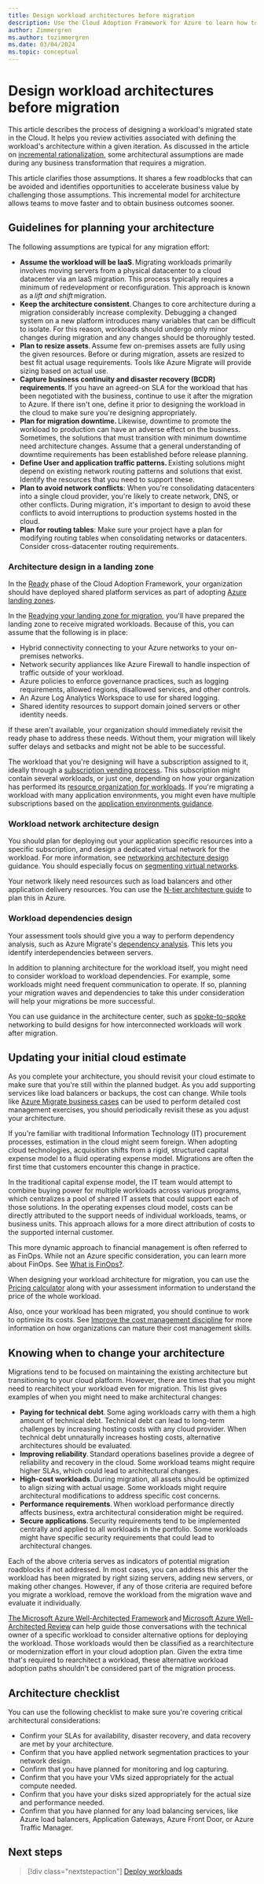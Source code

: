 ```yaml
---
title: Design workload architectures before migration
description: Use the Cloud Adoption Framework for Azure to learn how to define the new architecture before cloud migration begins.
author: Zimmergren
ms.author: tozimmergren
ms.date: 03/04/2024
ms.topic: conceptual
---
```


# Design workload architectures before migration

This article describes the process of designing a workload's migrated state in the Cloud. It helps you review activities associated with defining the workload's architecture within a given iteration. As discussed in the article on [incremental rationalization](../../digital-estate/rationalize.md), some architectural assumptions are made during any business transformation that requires a migration.

This article clarifies those assumptions. It shares a few roadblocks that can be avoided and identifies opportunities to accelerate business value by challenging those assumptions. This incremental model for architecture allows teams to move faster and to obtain business outcomes sooner.

## Guidelines for planning your architecture

The following assumptions are typical for any migration effort:

- **Assume the workload will be IaaS**. Migrating workloads primarily involves moving servers from a physical datacenter to a cloud datacenter via an IaaS migration. This process typically requires a minimum of redevelopment or reconfiguration. This approach is known as a _lift and shift_ migration.
- **Keep the architecture consistent**. Changes to core architecture during a migration considerably increase complexity. Debugging a changed system on a new platform introduces many variables that can be difficult to isolate. For this reason, workloads should undergo only minor changes during migration and any changes should be thoroughly tested.
- **Plan to resize assets**. Assume few on-premises assets are fully using the given resources. Before or during migration, assets are resized to best fit actual usage requirements. Tools like Azure Migrate will provide sizing based on actual use.
- **Capture business continuity and disaster recovery (BCDR) requirements**. If you have an agreed-on SLA for the workload that has been negotiated with the business, continue to use it after the migration to Azure. If there isn't one, define it prior to designing the workload in the cloud to make sure you're designing appropriately.
- **Plan for migration downtime.** Likewise, downtime to promote the workload to production can have an adverse effect on the business. Sometimes, the solutions that must transition with minimum downtime need architecture changes. Assume that a general understanding of downtime requirements has been established before release planning.
- **Define User and application traffic patterns.** Existing solutions might depend on existing network routing patterns and solutions that exist. Identify the resources that you need to support these.
- **Plan to avoid network conflicts**: When you're consolidating datacenters into a single cloud provider, you're likely to create network, DNS, or other conflicts. During migration, it's important to design to avoid these conflicts to avoid interruptions to production systems hosted in the cloud.
- **Plan for routing tables**: Make sure your project have a plan for modifying routing tables when consolidating networks or datacenters. Consider cross-datacenter routing requirements.

### Architecture design in a landing zone

In the [Ready](../../ready/index.md) phase of the Cloud Adoption Framework, your organization should have deployed shared platform services as part of adopting [Azure landing zones](../../ready/landing-zone/index.md).

In the [Readying your landing zone for migration](../prepare/ready-alz.md), you'll have prepared the landing zone to receive migrated workloads. Because of this, you can assume that the following is in place:

- Hybrid connectivity connecting to your Azure networks to your on-premises networks.
- Network security appliances like Azure Firewall to handle inspection of traffic outside of your workload.
- Azure policies to enforce governance practices, such as logging requirements, allowed regions, disallowed services, and other controls.
- An Azure Log Analytics Workspace to use for shared logging.
- Shared identity resources to support domain joined servers or other identity needs.

If these aren't available, your organization should immediately revisit the ready phase to address these needs. Without them, your migration will likely suffer delays and setbacks and might not be able to be successful.

The workload that you're designing will have a subscription assigned to it, ideally through a [subscription vending process](/azure/cloud-adoption-framework/ready/landing-zone/design-area/subscription-vending). This subscription might contain several workloads, or just one, depending on how your organization has performed its [resource organization for workloads](/azure/cloud-adoption-framework/ready/landing-zone/design-area/resource-org-subscriptions). If you're migrating a workload with many application environments, you might even have multiple subscriptions based on the [application environments guidance](/azure/cloud-adoption-framework/ready/landing-zone/design-area/management-application-environments).

### Workload network architecture design

You should plan for deploying out your application specific resources into a specific subscription, and design a dedicated virtual network for the workload. For more information, see [networking architecture design](/azure/architecture/guide/networking/networking-start-here) guidance. You should especially focus on [segmenting virtual networks](/azure/architecture/reference-architectures/hybrid-networking/network-level-segmentation).

Your network likely need resources such as load balancers and other application delivery resources. You can use the [N-tier architecture guide](/azure/architecture/guide/architecture-styles/n-tier) to plan this in Azure.

### Workload dependencies design

Your assessment tools should give you a way to perform dependency analysis, such as Azure Migrate's [dependency analysis](/azure/migrate/concepts-dependency-visualization). This lets you identify interdependencies between servers.

In addition to planning architecture for the workload itself, you might need to consider workload to workload dependencies. For example, some workloads might need frequent communication to operate. If so, planning your migration waves and dependencies to take this under consideration will help your migrations be more successful.

You can use guidance in the architecture center, such as [spoke-to-spoke](/azure/architecture/networking/spoke-to-spoke-networking) networking to build designs for how interconnected workloads will work after migration.

## Updating your initial cloud estimate

As you complete your architecture, you should revisit your cloud estimate to make sure that you're still within the planned budget. As you add supporting services like load balancers or backups, the cost can change. While tools like [Azure Migrate business cases](/azure/migrate/concepts-business-case-calculation) can be used to perform detailed cost management exercises, you should periodically revisit these as you adjust your architecture.

If you're familiar with traditional Information Technology (IT) procurement processes, estimation in the cloud might seem foreign. When adopting cloud technologies, acquisition shifts from a rigid, structured capital expense model to a fluid operating expense model. Migrations are often the first time that customers encounter this change in practice.

In the traditional capital expense model, the IT team would attempt to combine buying power for multiple workloads across various programs, which centralizes a pool of shared IT assets that could support each of those solutions. In the operating expenses cloud model, costs can be directly attributed to the support needs of individual workloads, teams, or business units. This approach allows for a more direct attribution of costs to the supported internal customer.

This more dynamic approach to financial management is often referred to as FinOps. While not an Azure specific consideration, you can learn more about FinOps. See [What is FinOps?](/azure/cost-management-billing/finops/overview-finops).

When designing your workload architecture for migration, you can use the [Pricing calculator](https://azure.microsoft.com/pricing/calculator/) along with your assessment information to understand the price of the whole workload.

Also, once your workload has been migrated, you should continue to work to optimize its costs. See [Improve the cost management discipline](/azure/cloud-adoption-framework/govern/guides/standard/cost-management-improvement) for more information on how organizations can mature their cost management skills.

## Knowing when to change your architecture

Migrations tend to be focused on maintaining the existing architecture but transitioning to your cloud platform. However, there are times that you might need to rearchitect your workload even for migration. This list gives examples of when you might need to make architectural changes:

- **Paying for technical debt**. Some aging workloads carry with them a high amount of technical debt. Technical debt can lead to long-term challenges by increasing hosting costs with any cloud provider. When technical debt unnaturally increases hosting costs, alternative architectures should be evaluated.
- **Improving reliability**. Standard operations baselines provide a degree of reliability and recovery in the cloud. Some workload teams might require higher SLAs, which could lead to architectural changes.
- **High-cost workloads**. During migration, all assets should be optimized to align sizing with actual usage. Some workloads might require architectural modifications to address specific cost concerns.
- **Performance requirements**. When workload performance directly affects business, extra architectural consideration might be required.
- **Secure applications**. Security requirements tend to be implemented centrally and applied to all workloads in the portfolio. Some workloads might have specific security requirements that could lead to architectural changes.

Each of the above criteria serves as indicators of potential migration roadblocks if not addressed. In most cases, you can address this after the workload has been migrated by right sizing servers, adding new servers, or making other changes. However, if any of those criteria are required before you migrate a workload, remove the workload from the migration wave and evaluate it individually.

[The Microsoft Azure Well-Architected Framework](/azure/architecture/framework/) and [Microsoft Azure Well-Architected Review](/assessments/?id=azure-architecture-review) can help guide those conversations with the technical owner of a specific workload to consider alternative options for deploying the workload. Those workloads would then be classified as a rearchitecture or modernization effort in your cloud adoption plan. Given the extra time that's required to rearchitect a workload, these alternative workload adoption paths shouldn't be considered part of the migration process.

## Architecture checklist

You can use the following checklist to make sure you're covering critical architectural considerations:

- Confirm your SLAs for availability, disaster recovery, and data recovery are met by your architecture.
- Confirm that you have applied network segmentation practices to your network design.
- Confirm that you have planned for monitoring and log capturing.
- Confirm that you have your VMs sized appropriately for the actual compute needed.
- Confirm that you have your disks sized appropriately for the actual size and performance needed.
- Confirm that you have planned for any load balancing services, like Azure load balancers, Application Gateways, Azure Front Door, or Azure Traffic Manager.

## Next steps

> [!div class="nextstepaction"]
> [Deploy workloads](../deploy/index.md)
